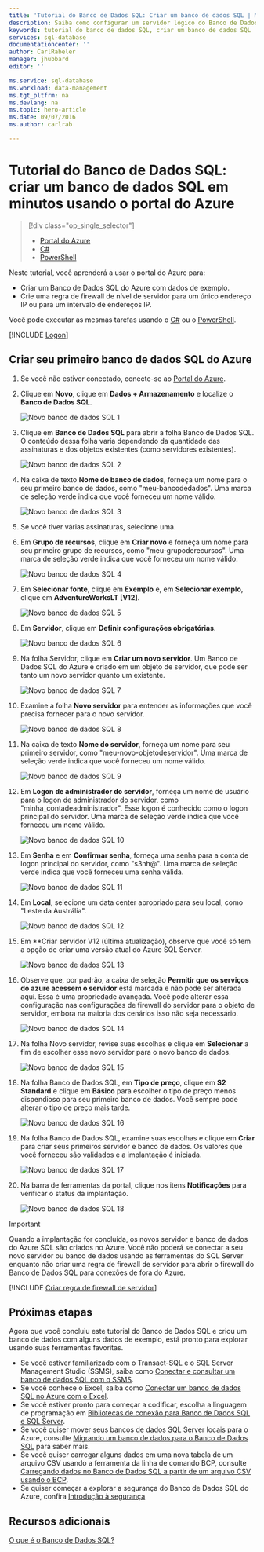 ```yaml
---
title: 'Tutorial do Banco de Dados SQL: Criar um banco de dados SQL | Microsoft Docs'
description: Saiba como configurar um servidor lógico do Banco de Dados SQL, regra de firewall do servidor, banco de dados SQL e dados de exemplo. Além disso, saiba como conectar com as ferramentas do cliente, configurar usuários e configurar uma regra de firewall do banco de dados.
keywords: tutorial do banco de dados SQL, criar um banco de dados SQL
services: sql-database
documentationcenter: ''
author: CarlRabeler
manager: jhubbard
editor: ''

ms.service: sql-database
ms.workload: data-management
ms.tgt_pltfrm: na
ms.devlang: na
ms.topic: hero-article
ms.date: 09/07/2016
ms.author: carlrab

---
```

# Tutorial do Banco de Dados SQL: criar um banco de dados SQL em minutos usando o portal do Azure
> [!div class="op_single_selector"]
> * [Portal do Azure](sql-database-get-started.md)
> * [C#](sql-database-get-started-csharp.md)
> * [PowerShell](sql-database-get-started-powershell.md)
> 
> 

Neste tutorial, você aprenderá a usar o portal do Azure para:

* Criar um Banco de Dados SQL do Azure com dados de exemplo.
* Crie uma regra de firewall de nível de servidor para um único endereço IP ou para um intervalo de endereços IP.

Você pode executar as mesmas tarefas usando o [C#](sql-database-get-started-csharp.md) ou o [PowerShell](sql-database-get-started-powershell.md).

[!INCLUDE [Logon](../../includes/azure-getting-started-portal-login.md)]

<a name="create-logical-server-bk"></a>

## Criar seu primeiro banco de dados SQL do Azure
1. Se você não estiver conectado, conecte-se ao [Portal do Azure](http://portal.azure.com).
2. Clique em **Novo**, clique em **Dados + Armazenamento** e localize o **Banco de Dados SQL**.
   
    ![Novo banco de dados SQL 1](./media/sql-database-get-started/sql-database-new-database-1.png)
3. Clique em **Banco de Dados SQL** para abrir a folha Banco de Dados SQL. O conteúdo dessa folha varia dependendo da quantidade das assinaturas e dos objetos existentes (como servidores existentes).
   
    ![Novo banco de dados SQL 2](./media/sql-database-get-started/sql-database-new-database-2.png)
4. Na caixa de texto **Nome do banco de dados**, forneça um nome para o seu primeiro banco de dados, como "meu-bancodedados". Uma marca de seleção verde indica que você forneceu um nome válido.
   
    ![Novo banco de dados SQL 3](./media/sql-database-get-started/sql-database-new-database-3.png)
5. Se você tiver várias assinaturas, selecione uma.
6. Em **Grupo de recursos**, clique em **Criar novo** e forneça um nome para seu primeiro grupo de recursos, como "meu-grupoderecursos". Uma marca de seleção verde indica que você forneceu um nome válido.
   
    ![Novo banco de dados SQL 4](./media/sql-database-get-started/sql-database-new-database-4.png)
7. Em **Selecionar fonte**, clique em **Exemplo** e, em **Selecionar exemplo**, clique em **AdventureWorksLT [V12]**.
   
    ![Novo banco de dados SQL 5](./media/sql-database-get-started/sql-database-new-database-5.png)
8. Em **Servidor**, clique em **Definir configurações obrigatórias**.
   
    ![Novo banco de dados SQL 6](./media/sql-database-get-started/sql-database-new-database-6.png)
9. Na folha Servidor, clique em **Criar um novo servidor**. Um Banco de Dados SQL do Azure é criado em um objeto de servidor, que pode ser tanto um novo servidor quanto um existente.
   
    ![Novo banco de dados SQL 7](./media/sql-database-get-started/sql-database-new-database-7.png)
10. Examine a folha **Novo servidor** para entender as informações que você precisa fornecer para o novo servidor.
    
    ![Novo banco de dados SQL 8](./media/sql-database-get-started/sql-database-new-database-8.png)
11. Na caixa de texto **Nome do servidor**, forneça um nome para seu primeiro servidor, como "meu-novo-objetodeservidor". Uma marca de seleção verde indica que você forneceu um nome válido.
    
    ![Novo banco de dados SQL 9](./media/sql-database-get-started/sql-database-new-database-9.png)
12. Em **Logon de administrador do servidor**, forneça um nome de usuário para o logon de administrador do servidor, como "minha\_contadeadministrador". Esse logon é conhecido como o logon principal do servidor. Uma marca de seleção verde indica que você forneceu um nome válido.
    
    ![Novo banco de dados SQL 10](./media/sql-database-get-started/sql-database-new-database-10.png)
13. Em **Senha** e em **Confirmar senha**, forneça uma senha para a conta de logon principal do servidor, como "s3nh@". Uma marca de seleção verde indica que você forneceu uma senha válida.
    
    ![Novo banco de dados SQL 11](./media/sql-database-get-started/sql-database-new-database-11.png)
14. Em **Local**, selecione um data center apropriado para seu local, como "Leste da Austrália".
    
    ![Novo banco de dados SQL 12](./media/sql-database-get-started/sql-database-new-database-12.png)
15. Em **Criar servidor V12 (última atualização), observe que você só tem a opção de criar uma versão atual do Azure SQL Server.
    
    ![Novo banco de dados SQL 13](./media/sql-database-get-started/sql-database-new-database-13.png)
16. Observe que, por padrão, a caixa de seleção **Permitir que os serviços do azure acessem o servidor** está marcada e não pode ser alterada aqui. Essa é uma propriedade avançada. Você pode alterar essa configuração nas configurações de firewall do servidor para o objeto de servidor, embora na maioria dos cenários isso não seja necessário.
    
    ![Novo banco de dados SQL 14](./media/sql-database-get-started/sql-database-new-database-14.png)
17. Na folha Novo servidor, revise suas escolhas e clique em **Selecionar** a fim de escolher esse novo servidor para o novo banco de dados.
    
    ![Novo banco de dados SQL 15](./media/sql-database-get-started/sql-database-new-database-15.png)
18. Na folha Banco de Dados SQL, em **Tipo de preço**, clique em **S2 Standard** e clique em **Básico** para escolher o tipo de preço menos dispendioso para seu primeiro banco de dados. Você sempre pode alterar o tipo de preço mais tarde.
    
    ![Novo banco de dados SQL 16](./media/sql-database-get-started/sql-database-new-database-16.png)
19. Na folha Banco de Dados SQL, examine suas escolhas e clique em **Criar** para criar seus primeiros servidor e banco de dados. Os valores que você forneceu são validados e a implantação é iniciada.
    
    ![Novo banco de dados SQL 17](./media/sql-database-get-started/sql-database-new-database-17.png)
20. Na barra de ferramentas da portal, clique nos itens **Notificações** para verificar o status da implantação.
    
    ![Novo banco de dados SQL 18](./media/sql-database-get-started/sql-database-new-database-18.png)

> [!IMPORTANT]
> Quando a implantação for concluída, os novos servidor e banco de dados do Azure SQL são criados no Azure. Você não poderá se conectar a seu novo servidor ou banco de dados usando as ferramentas do SQL Server enquanto não criar uma regra de firewall de servidor para abrir o firewall do Banco de Dados SQL para conexões de fora do Azure.
> 
> 

[!INCLUDE [Criar regra de firewall de servidor](../../includes/sql-database-create-new-server-firewall-portal.md)]

## Próximas etapas
Agora que você concluiu este tutorial do Banco de Dados SQL e criou um banco de dados com alguns dados de exemplo, está pronto para explorar usando suas ferramentas favoritas.

* Se você estiver familiarizado com o Transact-SQL e o SQL Server Management Studio (SSMS), saiba como [Conectar e consultar um banco de dados SQL com o SSMS](sql-database-connect-query-ssms.md).
* Se você conhece o Excel, saiba como [Conectar um banco de dados SQL no Azure com o Excel](sql-database-connect-excel.md).
* Se você estiver pronto para começar a codificar, escolha a linguagem de programação em [Bibliotecas de conexão para Banco de Dados SQL e SQL Server](sql-database-libraries.md).
* Se você quiser mover seus bancos de dados SQL Server locais para o Azure, consulte [Migrando um banco de dados para o Banco de Dados SQL](sql-database-cloud-migrate.md) para saber mais.
* Se você quiser carregar alguns dados em uma nova tabela de um arquivo CSV usando a ferramenta da linha de comando BCP, consulte [Carregando dados no Banco de Dados SQL a partir de um arquivo CSV usando o BCP](sql-database-load-from-csv-with-bcp.md).
* Se quiser começar a explorar a segurança do Banco de Dados SQL do Azure, confira [Introdução à segurança](sql-database-get-started-security.md)

## Recursos adicionais
[O que é o Banco de Dados SQL?](sql-database-technical-overview.md)

<!---HONumber=AcomDC_0914_2016-->